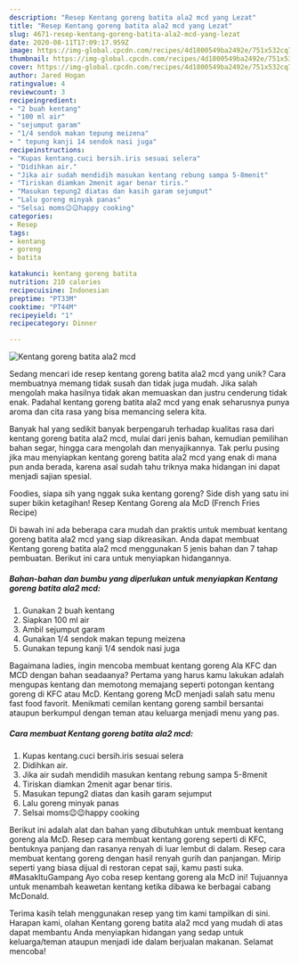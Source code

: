 ```yaml
---
description: "Resep Kentang goreng batita ala2 mcd yang Lezat"
title: "Resep Kentang goreng batita ala2 mcd yang Lezat"
slug: 4671-resep-kentang-goreng-batita-ala2-mcd-yang-lezat
date: 2020-08-11T17:09:17.959Z
image: https://img-global.cpcdn.com/recipes/4d1800549ba2492e/751x532cq70/kentang-goreng-batita-ala2-mcd-foto-resep-utama.jpg
thumbnail: https://img-global.cpcdn.com/recipes/4d1800549ba2492e/751x532cq70/kentang-goreng-batita-ala2-mcd-foto-resep-utama.jpg
cover: https://img-global.cpcdn.com/recipes/4d1800549ba2492e/751x532cq70/kentang-goreng-batita-ala2-mcd-foto-resep-utama.jpg
author: Jared Hogan
ratingvalue: 4
reviewcount: 3
recipeingredient:
- "2 buah kentang"
- "100 ml air"
- "sejumput garam"
- "1/4 sendok makan tepung meizena"
- " tepung kanji 14 sendok nasi juga"
recipeinstructions:
- "Kupas kentang.cuci bersih.iris sesuai selera"
- "Didihkan air."
- "Jika air sudah mendidih masukan kentang rebung sampa 5-8menit"
- "Tiriskan diamkan 2menit agar benar tiris."
- "Masukan tepung2 diatas dan kasih garam sejumput"
- "Lalu goreng minyak panas"
- "Selsai moms😉😉happy cooking"
categories:
- Resep
tags:
- kentang
- goreng
- batita

katakunci: kentang goreng batita 
nutrition: 210 calories
recipecuisine: Indonesian
preptime: "PT33M"
cooktime: "PT44M"
recipeyield: "1"
recipecategory: Dinner

---
```



![Kentang goreng batita ala2 mcd](https://img-global.cpcdn.com/recipes/4d1800549ba2492e/751x532cq70/kentang-goreng-batita-ala2-mcd-foto-resep-utama.jpg)

Sedang mencari ide resep kentang goreng batita ala2 mcd yang unik? Cara membuatnya memang tidak susah dan tidak juga mudah. Jika salah mengolah maka hasilnya tidak akan memuaskan dan justru cenderung tidak enak. Padahal kentang goreng batita ala2 mcd yang enak seharusnya punya aroma dan cita rasa yang bisa memancing selera kita.

Banyak hal yang sedikit banyak berpengaruh terhadap kualitas rasa dari kentang goreng batita ala2 mcd, mulai dari jenis bahan, kemudian pemilihan bahan segar, hingga cara mengolah dan menyajikannya. Tak perlu pusing jika mau menyiapkan kentang goreng batita ala2 mcd yang enak di mana pun anda berada, karena asal sudah tahu triknya maka hidangan ini dapat menjadi sajian spesial.

Foodies, siapa sih yang nggak suka kentang goreng? Side dish yang satu ini super bikin ketagihan! Resep Kentang Goreng ala McD (French Fries Recipe)


Di bawah ini ada beberapa cara mudah dan praktis untuk membuat kentang goreng batita ala2 mcd yang siap dikreasikan. Anda dapat membuat Kentang goreng batita ala2 mcd menggunakan 5 jenis bahan dan 7 tahap pembuatan. Berikut ini cara untuk menyiapkan hidangannya.

<!--inarticleads1-->

##### Bahan-bahan dan bumbu yang diperlukan untuk menyiapkan Kentang goreng batita ala2 mcd:

1. Gunakan 2 buah kentang
1. Siapkan 100 ml air
1. Ambil sejumput garam
1. Gunakan 1/4 sendok makan tepung meizena
1. Gunakan  tepung kanji 1/4 sendok nasi juga


Bagaimana ladies, ingin mencoba membuat kentang goreng Ala KFC dan MCD dengan bahan seadaanya? Pertama yang harus kamu lakukan adalah mengupas kentang dan memotong memajang seperti potongan kentang goreng di KFC atau McD. Kentang goreng McD menjadi salah satu menu fast food favorit. Menikmati cemilan kentang goreng sambil bersantai ataupun berkumpul dengan teman atau keluarga menjadi menu yang pas. 

<!--inarticleads2-->

##### Cara membuat Kentang goreng batita ala2 mcd:

1. Kupas kentang.cuci bersih.iris sesuai selera
1. Didihkan air.
1. Jika air sudah mendidih masukan kentang rebung sampa 5-8menit
1. Tiriskan diamkan 2menit agar benar tiris.
1. Masukan tepung2 diatas dan kasih garam sejumput
1. Lalu goreng minyak panas
1. Selsai moms😉😉happy cooking


Berikut ini adalah alat dan bahan yang dibutuhkan untuk membuat kentang goreng ala McD. Resep cara membuat kentang goreng seperti di KFC, bentuknya panjang dan rasanya renyah di luar lembut di dalam. Resep cara membuat kentang goreng dengan hasil renyah gurih dan panjangan. Mirip seperti yang biasa dijual di restoran cepat saji, kamu pasti suka. #MasakItuGampang Ayo coba resep kentang goreng ala McD ini! Tujuannya untuk menambah keawetan kentang ketika dibawa ke berbagai cabang McDonald. 

Terima kasih telah menggunakan resep yang tim kami tampilkan di sini. Harapan kami, olahan Kentang goreng batita ala2 mcd yang mudah di atas dapat membantu Anda menyiapkan hidangan yang sedap untuk keluarga/teman ataupun menjadi ide dalam berjualan makanan. Selamat mencoba!
